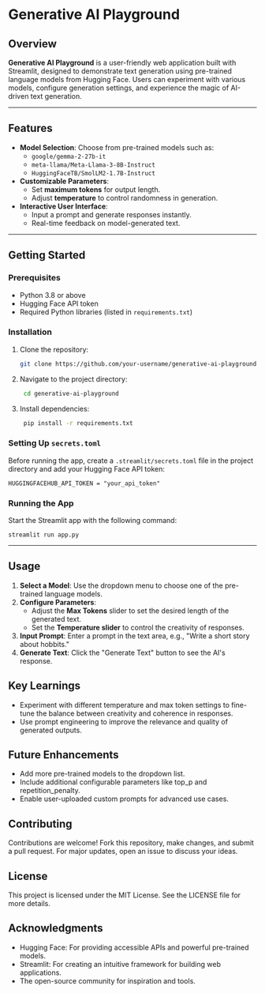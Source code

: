 # Generative AI Playground

## Overview
**Generative AI Playground** is a user-friendly web application built with Streamlit, designed to demonstrate text generation using pre-trained language models from Hugging Face. Users can experiment with various models, configure generation settings, and experience the magic of AI-driven text generation.

---

## Features
- **Model Selection**: Choose from pre-trained models such as:
  - `google/gemma-2-27b-it`
  - `meta-llama/Meta-Llama-3-8B-Instruct`
  - `HuggingFaceTB/SmolLM2-1.7B-Instruct`
- **Customizable Parameters**:
  - Set **maximum tokens** for output length.
  - Adjust **temperature** to control randomness in generation.
- **Interactive User Interface**:
  - Input a prompt and generate responses instantly.
  - Real-time feedback on model-generated text.

---

## Getting Started

### Prerequisites
- Python 3.8 or above
- Hugging Face API token
- Required Python libraries (listed in `requirements.txt`)

### Installation
1. Clone the repository:
   ```bash
   git clone https://github.com/your-username/generative-ai-playground.git

2. Navigate to the project directory:
   ```bash
    cd generative-ai-playground

3. Install dependencies:
   ```bash
    pip install -r requirements.txt

### Setting Up `secrets.toml`
Before running the app, create a `.streamlit/secrets.toml` file in the project directory and add your Hugging Face API token:
    
    HUGGINGFACEHUB_API_TOKEN = "your_api_token"

### Running the App
Start the Streamlit app with the following command:
    
    streamlit run app.py

---

## Usage
  1. **Select a Model**: Use the dropdown menu to choose one of the pre-trained language models.
  2. **Configure Parameters**:
     - Adjust the **Max Tokens** slider to set the desired length of the generated text.
     - Set the **Temperature slider** to control the creativity of responses.
  3. **Input Prompt**: Enter a prompt in the text area, e.g., "Write a short story about hobbits."
  4. **Generate Text**: Click the "Generate Text" button to see the AI's response.


## Key Learnings
  - Experiment with different temperature and max token settings to fine-tune the balance between creativity and coherence in responses.
  - Use prompt engineering to improve the relevance and quality of generated outputs.



## Future Enhancements
  - Add more pre-trained models to the dropdown list.
  - Include additional configurable parameters like top_p and repetition_penalty.
  - Enable user-uploaded custom prompts for advanced use cases.



## Contributing
Contributions are welcome! Fork this repository, make changes, and submit a pull request. For major updates, open an issue to discuss your ideas.



## License
This project is licensed under the MIT License. See the LICENSE file for more details.



## Acknowledgments
  - Hugging Face: For providing accessible APIs and powerful pre-trained models.
  - Streamlit: For creating an intuitive framework for building web applications.
  - The open-source community for inspiration and tools.
